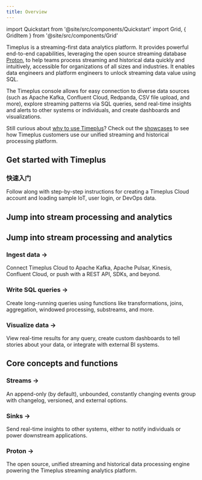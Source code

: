 ```yaml
---
title: Overview
---
```


import Quickstart from '@site/src/components/Quickstart'
import Grid, { GridItem } from '@site/src/components/Grid'

Timeplus is a streaming-first data analytics platform. It provides powerful end-to-end capabilities, leveraging the open source streaming database [Proton](proton), to help teams process streaming and historical data quickly and intuitively, accessible for organizations of all sizes and industries. It enables data engineers and platform engineers to unlock streaming data value using SQL.

The Timeplus console allows for easy connection to diverse data sources (such as Apache Kafka, Confluent Cloud, Redpanda, CSV file upload, and more), explore streaming patterns via SQL queries, send real-time insights and alerts to other systems or individuals, and create dashboards and visualizations.

Still curious about [why to use Timeplus](why-timeplus)? Check out the [showcases](showcases) to see how Timeplus customers use our unified streaming and historical processing platform.

## Get started with Timeplus

<Quickstart href="/quickstart">
  <h3>快速入门</h3>
  <p>Follow along with step-by-step instructions for creating a Timeplus Cloud account and loading sample IoT, user login, or DevOps data.</p>
</Quickstart>

## Jump into stream processing and analytics
## Jump into stream processing and analytics

<Grid>
  <GridItem href="/ingestion">
    <h3>Ingest data &rarr;</h3>
    <p>Connect Timeplus Cloud to Apache Kafka, Apache Pulsar, Kinesis, Confluent Cloud, or push with a REST API, SDKs, and beyond.</p>
  </GridItem>
  <GridItem href="/query-syntax">
    <h3>Write SQL queries &rarr;</h3>
    <p>Create long-running queries using functions like transformations, joins, aggregation, windowed processing, substreams, and more.</p>
  </GridItem>
  <GridItem href="/viz">
    <h3>Visualize data &rarr;</h3>
    <p>View real-time results for any query, create custom dashboards to tell stories about your data, or integrate with external BI systems.</p>
  </GridItem>
</Grid>

## Core concepts and functions

<Grid>
  <GridItem href="/working-with-streams">
    <h3>Streams &rarr;</h3>
    <p>An append-only (by default), unbounded, constantly changing events group with changelog, versioned, and external options.</p>
  </GridItem>
  <GridItem href="/destination">
    <h3>Sinks &rarr;</h3>
    <p>Send real-time insights to other systems, either to notify individuals or power downstream applications.</p>
  </GridItem>
  <GridItem href="/proton">
    <h3>Proton &rarr;</h3>
    <p>The open source, unified streaming and historical data processing engine powering the Timeplus streaming analytics platform.</p>
  </GridItem>
</Grid>